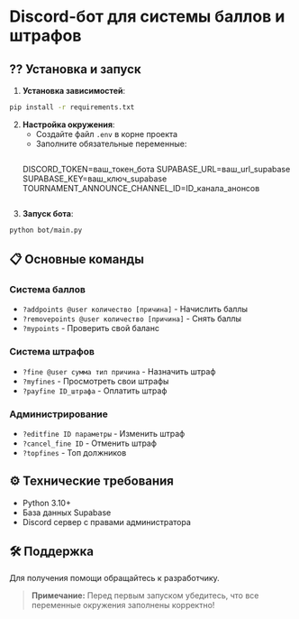 # Discord-бот для системы баллов и штрафов

## ?? Установка и запуск

1. **Установка зависимостей**:
```bash
pip install -r requirements.txt
```

2. **Настройка окружения**:
   - Создайте файл `.env` в корне проекта
   - Заполните обязательные переменные:
     ```ini
    DISCORD_TOKEN=ваш_токен_бота
    SUPABASE_URL=ваш_url_supabase
    SUPABASE_KEY=ваш_ключ_supabase
    TOURNAMENT_ANNOUNCE_CHANNEL_ID=ID_канала_анонсов
     ```

3. **Запуск бота**:
```bash
python bot/main.py
```

## 📋 Основные команды

### Система баллов
- `?addpoints @user количество [причина]` - Начислить баллы
- `?removepoints @user количество [причина]` - Снять баллы
- `?mypoints` - Проверить свой баланс

### Система штрафов
- `?fine @user сумма тип причина` - Назначить штраф
- `?myfines` - Просмотреть свои штрафы
- `?payfine ID_штрафа` - Оплатить штраф

### Администрирование
- `?editfine ID параметры` - Изменить штраф
- `?cancel_fine ID` - Отменить штраф
- `?topfines` - Топ должников

## ⚙️ Технические требования
- Python 3.10+
- База данных Supabase
- Discord сервер с правами администратора

## 🛠 Поддержка
Для получения помощи обращайтесь к разработчику.

> **Примечание:** Перед первым запуском убедитесь, что все переменные окружения заполнены корректно!
